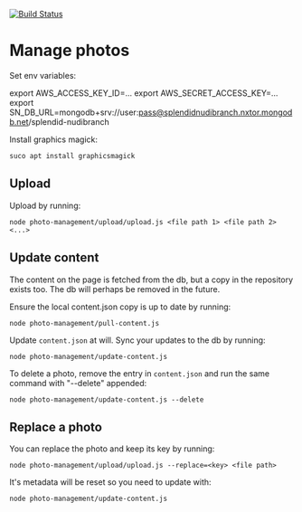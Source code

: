 [![Build Status](https://travis-ci.org/kmkr/splendid-nudibranch.svg?branch=master)](https://travis-ci.org/kmkr/splendid-nudibranch)

# Manage photos

Set env variables:

export AWS_ACCESS_KEY_ID=...
export AWS_SECRET_ACCESS_KEY=...
export SN_DB_URL=mongodb+srv://user:pass@splendidnudibranch.nxtor.mongodb.net/splendid-nudibranch

Install graphics magick:

```
suco apt install graphicsmagick
```

## Upload

Upload by running:

```
node photo-management/upload/upload.js <file path 1> <file path 2> <...>
```

## Update content

The content on the page is fetched from the db, but a copy in the repository exists too. The db will perhaps be removed in the future.

Ensure the local content.json copy is up to date by running:

```
node photo-management/pull-content.js
```

Update `content.json` at will. Sync your updates to the db by running:

```
node photo-management/update-content.js
```

To delete a photo, remove the entry in `content.json` and run the same command with "--delete" appended:

```
node photo-management/update-content.js --delete
```

## Replace a photo

You can replace the photo and keep its key by running:

```
node photo-management/upload/upload.js --replace=<key> <file path>
```

It's metadata will be reset so you need to update with:

```
node photo-management/update-content.js
```
